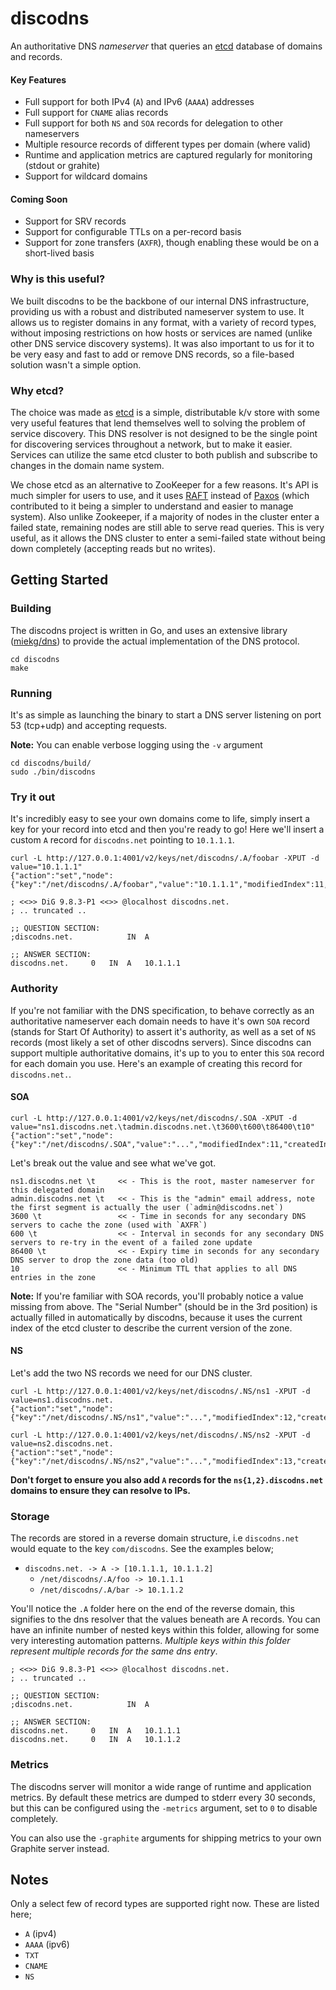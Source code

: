 
discodns
======

An authoritative DNS *nameserver* that queries an [etcd](http://github.com/coreos/etcd) database of domains and records.

#### Key Features

- Full support for both IPv4 (`A`) and IPv6 (`AAAA`) addresses
- Full support for `CNAME` alias records
- Full support for both `NS` and `SOA` records for delegation to other nameservers
- Multiple resource records of different types per domain (where valid)
- Runtime and application metrics are captured regularly for monitoring (stdout or grahite)
- Support for wildcard domains

#### Coming Soon

- Support for SRV records
- Support for configurable TTLs on a per-record basis
- Support for zone transfers (`AXFR`), though enabling these would be on a short-lived basis

### Why is this useful?

We built discodns to be the backbone of our internal DNS infrastructure, providing us with a robust and distributed nameserver system to use. It allows us to register domains in any format, with a variety of record types, without imposing restrictions on how hosts or services are named (unlike other DNS service discovery systems). It was also important to us for it to be very easy and fast to add or remove DNS records, so a file-based solution wasn't a simple option.

### Why etcd?

The choice was made as [etcd](http://github.com/coreos/etcd) is a simple, distributable k/v store with some very useful features that lend themselves well to solving the problem of service discovery. This DNS resolver is not designed to be the single point for discovering services throughout a network, but to make it easier. Services can utilize the same etcd cluster to both publish and subscribe to changes in the domain name system.

We chose etcd as an alternative to ZooKeeper for a few reasons. It's API is much simpler for users to use, and it uses [RAFT](http://raftconsensus.github.io/) instead of [Paxos](http://en.wikipedia.org/wiki/Paxos_(computer_science)) (which contributed to it being a simpler to understand and easier to manage system). Also unlike Zookeeper, if a majority of nodes in the cluster enter a failed state, remaining nodes are still able to serve read queries. This is very useful, as it allows the DNS cluster to enter a semi-failed state without being down completely (accepting reads but no writes).

## Getting Started

### Building

The discodns project is written in Go, and uses an extensive library ([miekg/dns](https://github.com/miekg/dns)) to provide the actual implementation of the DNS protocol.

````shell
cd discodns
make
````

### Running

It's as simple as launching the binary to start a DNS server listening on port 53 (tcp+udp) and accepting requests.

**Note:** You can enable verbose logging using the `-v` argument

````shell
cd discodns/build/
sudo ./bin/discodns
````

### Try it out

It's incredibly easy to see your own domains come to life, simply insert a key for your record into etcd and then you're ready to go! Here we'll insert a custom `A` record for `discodns.net` pointing to `10.1.1.1`.

````shell
curl -L http://127.0.0.1:4001/v2/keys/net/discodns/.A/foobar -XPUT -d value="10.1.1.1"
{"action":"set","node":{"key":"/net/discodns/.A/foobar","value":"10.1.1.1","modifiedIndex":11,"createdIndex":11}}
````

````shell
; <<>> DiG 9.8.3-P1 <<>> @localhost discodns.net.
; .. truncated ..

;; QUESTION SECTION:
;discodns.net.            IN  A

;; ANSWER SECTION:
discodns.net.     0   IN  A   10.1.1.1
````

### Authority

If you're not familiar with the DNS specification, to behave correctly as an authoritative nameserver each domain needs to have it's own `SOA` record (stands for Start Of Authority) to assert it's authority, as well as a set of `NS` records (most likely a set of other discodns servers). Since discodns can support multiple authoritative domains, it's up to you to enter this `SOA` record for each domain you use. Here's an example of creating this record for `discodns.net.`.

#### SOA

```shell
curl -L http://127.0.0.1:4001/v2/keys/net/discodns/.SOA -XPUT -d value="ns1.discodns.net.\tadmin.discodns.net.\t3600\t600\t86400\t10"
{"action":"set","node":{"key":"/net/discodns/.SOA","value":"...","modifiedIndex":11,"createdIndex":11}}
```

Let's break out the value and see what we've got.

```
ns1.discodns.net \t     << - This is the root, master nameserver for this delegated domain
admin.discodns.net \t   << - This is the "admin" email address, note the first segment is actually the user (`admin@discodns.net`)
3600 \t                 << - Time in seconds for any secondary DNS servers to cache the zone (used with `AXFR`)
600 \t                  << - Interval in seconds for any secondary DNS servers to re-try in the event of a failed zone update
86400 \t                << - Expiry time in seconds for any secondary DNS server to drop the zone data (too old)
10                      << - Minimum TTL that applies to all DNS entries in the zone
```

**Note:** If you're familiar with SOA records, you'll probably notice a value missing from above. The "Serial Number" (should be in the 3rd position) is actually filled in automatically by discodns, because it uses the current index of the etcd cluster to describe the current version of the zone.

#### NS

Let's add the two NS records we need for our DNS cluster.

```
curl -L http://127.0.0.1:4001/v2/keys/net/discodns/.NS/ns1 -XPUT -d value=ns1.discodns.net.
{"action":"set","node":{"key":"/net/discodns/.NS/ns1","value":"...","modifiedIndex":12,"createdIndex":12}}
```

```
curl -L http://127.0.0.1:4001/v2/keys/net/discodns/.NS/ns2 -XPUT -d value=ns2.discodns.net.
{"action":"set","node":{"key":"/net/discodns/.NS/ns2","value":"...","modifiedIndex":13,"createdIndex":13}}
```

**Don't forget to ensure you also add `A` records for the `ns{1,2}.discodns.net` domains to ensure they can resolve to IPs.**

### Storage

The records are stored in a reverse domain structure, i.e `discodns.net` would equate to the key `com/discodns`. See the examples below;

- `discodns.net. -> A -> [10.1.1.1, 10.1.1.2]`
    - `/net/discodns/.A/foo -> 10.1.1.1`
    - `/net/discodns/.A/bar -> 10.1.1.2`

You'll notice the `.A` folder here on the end of the reverse domain, this signifies to the dns resolver that the values beneath are A records. You can have an infinite number of nested keys within this folder, allowing for some very interesting automation patterns. *Multiple keys within this folder represent multiple records for the same dns entry*.

````shell
; <<>> DiG 9.8.3-P1 <<>> @localhost discodns.net.
; .. truncated ..

;; QUESTION SECTION:
;discodns.net.            IN  A

;; ANSWER SECTION:
discodns.net.     0   IN  A   10.1.1.1
discodns.net.     0   IN  A   10.1.1.2
````

### Metrics

The discodns server will monitor a wide range of runtime and application metrics. By default these metrics are dumped to stderr every 30 seconds, but this can be configured using the `-metrics` argument, set to `0` to disable completely.

You can also use the `-graphite` arguments for shipping metrics to your own Graphite server instead.

## Notes

Only a select few of record types are supported right now. These are listed here;

- `A` (ipv4)
- `AAAA` (ipv6)
- `TXT`
- `CNAME`
- `NS`
